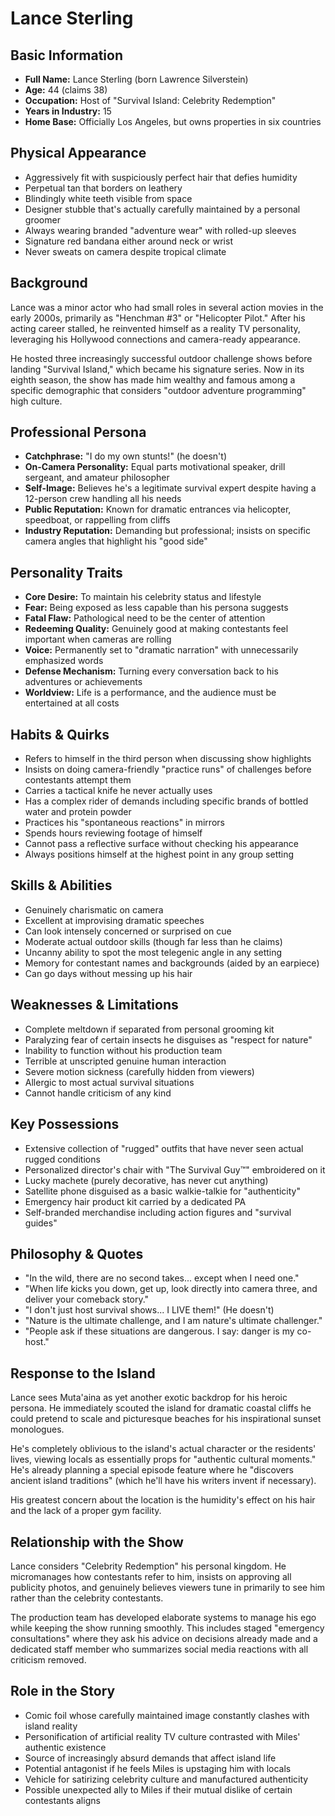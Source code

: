 # Lance Sterling

## Basic Information
- **Full Name:** Lance Sterling (born Lawrence Silverstein)
- **Age:** 44 (claims 38)
- **Occupation:** Host of "Survival Island: Celebrity Redemption"
- **Years in Industry:** 15
- **Home Base:** Officially Los Angeles, but owns properties in six countries

## Physical Appearance
- Aggressively fit with suspiciously perfect hair that defies humidity
- Perpetual tan that borders on leathery
- Blindingly white teeth visible from space
- Designer stubble that's actually carefully maintained by a personal groomer
- Always wearing branded "adventure wear" with rolled-up sleeves
- Signature red bandana either around neck or wrist
- Never sweats on camera despite tropical climate

## Background
Lance was a minor actor who had small roles in several action movies in the early 2000s, primarily as "Henchman #3" or "Helicopter Pilot." After his acting career stalled, he reinvented himself as a reality TV personality, leveraging his Hollywood connections and camera-ready appearance.

He hosted three increasingly successful outdoor challenge shows before landing "Survival Island," which became his signature series. Now in its eighth season, the show has made him wealthy and famous among a specific demographic that considers "outdoor adventure programming" high culture.

## Professional Persona
- **Catchphrase:** "I do my own stunts!" (he doesn't)
- **On-Camera Personality:** Equal parts motivational speaker, drill sergeant, and amateur philosopher
- **Self-Image:** Believes he's a legitimate survival expert despite having a 12-person crew handling all his needs
- **Public Reputation:** Known for dramatic entrances via helicopter, speedboat, or rappelling from cliffs
- **Industry Reputation:** Demanding but professional; insists on specific camera angles that highlight his "good side"

## Personality Traits
- **Core Desire:** To maintain his celebrity status and lifestyle
- **Fear:** Being exposed as less capable than his persona suggests
- **Fatal Flaw:** Pathological need to be the center of attention
- **Redeeming Quality:** Genuinely good at making contestants feel important when cameras are rolling
- **Voice:** Permanently set to "dramatic narration" with unnecessarily emphasized words
- **Defense Mechanism:** Turning every conversation back to his adventures or achievements
- **Worldview:** Life is a performance, and the audience must be entertained at all costs

## Habits & Quirks
- Refers to himself in the third person when discussing show highlights
- Insists on doing camera-friendly "practice runs" of challenges before contestants attempt them
- Carries a tactical knife he never actually uses
- Has a complex rider of demands including specific brands of bottled water and protein powder
- Practices his "spontaneous reactions" in mirrors
- Spends hours reviewing footage of himself
- Cannot pass a reflective surface without checking his appearance
- Always positions himself at the highest point in any group setting

## Skills & Abilities
- Genuinely charismatic on camera
- Excellent at improvising dramatic speeches
- Can look intensely concerned or surprised on cue
- Moderate actual outdoor skills (though far less than he claims)
- Uncanny ability to spot the most telegenic angle in any setting
- Memory for contestant names and backgrounds (aided by an earpiece)
- Can go days without messing up his hair

## Weaknesses & Limitations
- Complete meltdown if separated from personal grooming kit
- Paralyzing fear of certain insects he disguises as "respect for nature"
- Inability to function without his production team
- Terrible at unscripted genuine human interaction
- Severe motion sickness (carefully hidden from viewers)
- Allergic to most actual survival situations
- Cannot handle criticism of any kind

## Key Possessions
- Extensive collection of "rugged" outfits that have never seen actual rugged conditions
- Personalized director's chair with "The Survival Guy™" embroidered on it
- Lucky machete (purely decorative, has never cut anything)
- Satellite phone disguised as a basic walkie-talkie for "authenticity"
- Emergency hair product kit carried by a dedicated PA
- Self-branded merchandise including action figures and "survival guides"

## Philosophy & Quotes
- "In the wild, there are no second takes... except when I need one."
- "When life kicks you down, get up, look directly into camera three, and deliver your comeback story."
- "I don't just host survival shows... I LIVE them!" (He doesn't)
- "Nature is the ultimate challenge, and I am nature's ultimate challenger."
- "People ask if these situations are dangerous. I say: danger is my co-host."

## Response to the Island
Lance sees Muta'aina as yet another exotic backdrop for his heroic persona. He immediately scouted the island for dramatic coastal cliffs he could pretend to scale and picturesque beaches for his inspirational sunset monologues.

He's completely oblivious to the island's actual character or the residents' lives, viewing locals as essentially props for "authentic cultural moments." He's already planning a special episode feature where he "discovers ancient island traditions" (which he'll have his writers invent if necessary).

His greatest concern about the location is the humidity's effect on his hair and the lack of a proper gym facility.

## Relationship with the Show
Lance considers "Celebrity Redemption" his personal kingdom. He micromanages how contestants refer to him, insists on approving all publicity photos, and genuinely believes viewers tune in primarily to see him rather than the celebrity contestants.

The production team has developed elaborate systems to manage his ego while keeping the show running smoothly. This includes staged "emergency consultations" where they ask his advice on decisions already made and a dedicated staff member who summarizes social media reactions with all criticism removed.

## Role in the Story
- Comic foil whose carefully maintained image constantly clashes with island reality
- Personification of artificial reality TV culture contrasted with Miles' authentic existence
- Source of increasingly absurd demands that affect island life
- Potential antagonist if he feels Miles is upstaging him with locals
- Vehicle for satirizing celebrity culture and manufactured authenticity
- Possible unexpected ally to Miles if their mutual dislike of certain contestants aligns 